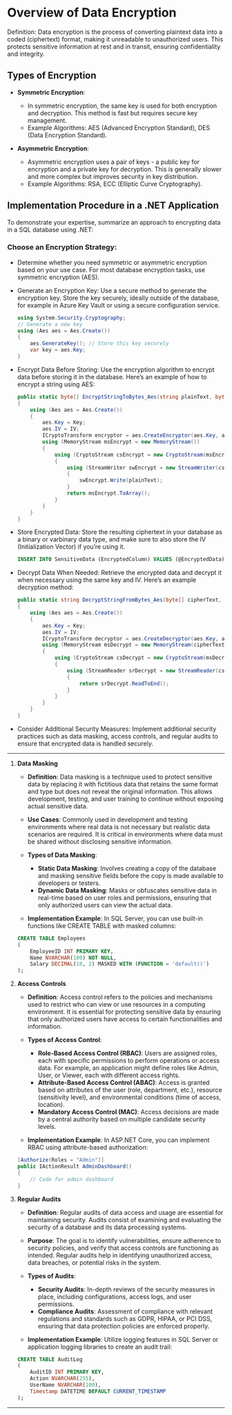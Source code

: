 # Overview of Data Encryption

Definition: Data encryption is the process of converting plaintext data into a coded (ciphertext) format, making it unreadable to unauthorized users. This protects sensitive information at rest and in transit, ensuring confidentiality and integrity.

## Types of Encryption

- **Symmetric Encryption**:
  - In symmetric encryption, the same key is used for both encryption and decryption. This method is fast but requires secure key management.
  - Example Algorithms: AES (Advanced Encryption Standard), DES (Data Encryption Standard).

- **Asymmetric Encryption**:
  - Asymmetric encryption uses a pair of keys - a public key for encryption and a private key for decryption. This is generally slower and more complex but improves security in key distribution.
  - Example Algorithms: RSA, ECC (Elliptic Curve Cryptography).

## Implementation Procedure in a .NET Application

To demonstrate your expertise, summarize an approach to encrypting data in a SQL database using .NET:

### Choose an Encryption Strategy:
- Determine whether you need symmetric or asymmetric encryption based on your use case. For most database encryption tasks, use symmetric encryption (AES).

- Generate an Encryption Key:
    Use a secure method to generate the encryption key. Store the key securely, ideally outside of the database, for example in Azure Key Vault or using a secure configuration service.

    ```csharp
    using System.Security.Cryptography;
    // Generate a new key
    using (Aes aes = Aes.Create())
    {
        aes.GenerateKey(); // Store this key securely
        var key = aes.Key;
    }
    ```

- Encrypt Data Before Storing:
    Use the encryption algorithm to encrypt data before storing it in the database. Here’s an example of how to encrypt a string using AES:

    ```csharp
    public static byte[] EncryptStringToBytes_Aes(string plainText, byte[] Key, byte[] IV)
    {
        using (Aes aes = Aes.Create())
        {
            aes.Key = Key;
            aes.IV = IV;
            ICryptoTransform encryptor = aes.CreateEncryptor(aes.Key, aes.IV);
            using (MemoryStream msEncrypt = new MemoryStream())
            {
                using (CryptoStream csEncrypt = new CryptoStream(msEncrypt, encryptor, CryptoStreamMode.Write))
                {
                    using (StreamWriter swEncrypt = new StreamWriter(csEncrypt))
                    {
                        swEncrypt.Write(plainText);
                    }
                    return msEncrypt.ToArray();
                }
            }
        }
    }
    ```

- Store Encrypted Data:
    Store the resulting ciphertext in your database as a binary or varbinary data type, and make sure to also store the IV (Initialization Vector) if you’re using it.

    ```sql
    INSERT INTO SensitiveData (EncryptedColumn) VALUES (@EncryptedData);
    ```

- Decrypt Data When Needed:
    Retrieve the encrypted data and decrypt it when necessary using the same key and IV. Here’s an example decryption method:

    ```csharp
    public static string DecryptStringFromBytes_Aes(byte[] cipherText, byte[] Key, byte[] IV)
    {
        using (Aes aes = Aes.Create())
        {
            aes.Key = Key;
            aes.IV = IV;
            ICryptoTransform decryptor = aes.CreateDecryptor(aes.Key, aes.IV);
            using (MemoryStream msDecrypt = new MemoryStream(cipherText))
            {
                using (CryptoStream csDecrypt = new CryptoStream(msDecrypt, decryptor, CryptoStreamMode.Read))
                {
                    using (StreamReader srDecrypt = new StreamReader(csDecrypt))
                    {
                        return srDecrypt.ReadToEnd();
                    }
                }
            }
        }
    }
    ```

- Consider Additional Security Measures:
    Implement additional security practices such as data masking, access controls, and regular audits to ensure that encrypted data is handled securely.

--- 

1. **Data Masking**

    - **Definition**: Data masking is a technique used to protect sensitive data by replacing it with fictitious data that retains the same format and type but does not reveal the original information. This allows development, testing, and user training to continue without exposing actual sensitive data.

    - **Use Cases**: Commonly used in development and testing environments where real data is not necessary but realistic data scenarios are required. It is critical in environments where data must be shared without disclosing sensitive information.

    - **Types of Data Masking**:
        - **Static Data Masking**: Involves creating a copy of the database and masking sensitive fields before the copy is made available to developers or testers.
        - **Dynamic Data Masking**: Masks or obfuscates sensitive data in real-time based on user roles and permissions, ensuring that only authorized users can view the actual data.

    - **Implementation Example**: In SQL Server, you can use built-in functions like CREATE TABLE with masked columns:

    ```sql
    CREATE TABLE Employees
    (
        EmployeeID INT PRIMARY KEY,
        Name NVARCHAR(100) NOT NULL,
        Salary DECIMAL(18, 2) MASKED WITH (FUNCTION = 'default()')
    );
    ```

2. **Access Controls**

    - **Definition**: Access control refers to the policies and mechanisms used to restrict who can view or use resources in a computing environment. It is essential for protecting sensitive data by ensuring that only authorized users have access to certain functionalities and information.

    - **Types of Access Control**:
        - **Role-Based Access Control (RBAC)**: Users are assigned roles, each with specific permissions to perform operations or access data. For example, an application might define roles like Admin, User, or Viewer, each with different access rights.
        - **Attribute-Based Access Control (ABAC)**: Access is granted based on attributes of the user (role, department, etc.), resource (sensitivity level), and environmental conditions (time of access, location).
        - **Mandatory Access Control (MAC)**: Access decisions are made by a central authority based on multiple candidate security levels.

    - **Implementation Example**: In ASP.NET Core, you can implement RBAC using attribute-based authorization:

    ```csharp
    [Authorize(Roles = "Admin")]
    public IActionResult AdminDashboard()
    {
        // Code for admin dashboard
    }
    ```

3. **Regular Audits**

    - **Definition**: Regular audits of data access and usage are essential for maintaining security. Audits consist of examining and evaluating the security of a database and its data processing systems.

    - **Purpose**: The goal is to identify vulnerabilities, ensure adherence to security policies, and verify that access controls are functioning as intended. Regular audits help in identifying unauthorized access, data breaches, or potential risks in the system.

    - **Types of Audits**:
        - **Security Audits**: In-depth reviews of the security measures in place, including configurations, access logs, and user permissions.
        - **Compliance Audits**: Assessment of compliance with relevant regulations and standards such as GDPR, HIPAA, or PCI DSS, ensuring that data protection policies are enforced properly.

    - **Implementation Example**: Utilize logging features in SQL Server or application logging libraries to create an audit trail:

    ```sql
    CREATE TABLE AuditLog
    (
        AuditID INT PRIMARY KEY,
        Action NVARCHAR(255),
        UserName NVARCHAR(100),
        Timestamp DATETIME DEFAULT CURRENT_TIMESTAMP
    );
    ```
--- 
